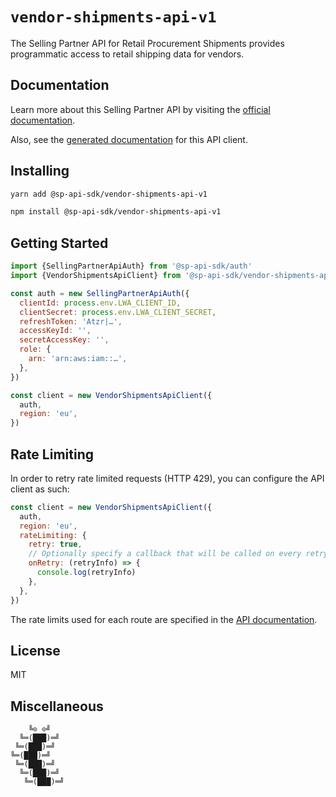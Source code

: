 # `vendor-shipments-api-v1`

The Selling Partner API for Retail Procurement Shipments provides programmatic access to retail shipping data for vendors.

## Documentation

Learn more about this Selling Partner API by visiting the [official documentation](https://github.com/amzn/selling-partner-api-docs/tree/main/references/vendor-shipments-api/vendorShipments.md).

Also, see the [generated documentation](https://bizon.github.io/selling-partner-api-sdk/modules/_sp_api_sdk_vendor_shipments_api_v1.html) for this API client.

## Installing

```sh
yarn add @sp-api-sdk/vendor-shipments-api-v1
```

```sh
npm install @sp-api-sdk/vendor-shipments-api-v1
```

## Getting Started

```javascript
import {SellingPartnerApiAuth} from '@sp-api-sdk/auth'
import {VendorShipmentsApiClient} from '@sp-api-sdk/vendor-shipments-api-v1'

const auth = new SellingPartnerApiAuth({
  clientId: process.env.LWA_CLIENT_ID,
  clientSecret: process.env.LWA_CLIENT_SECRET,
  refreshToken: 'Atzr|…',
  accessKeyId: '',
  secretAccessKey: '',
  role: {
    arn: 'arn:aws:iam::…',
  },
})

const client = new VendorShipmentsApiClient({
  auth,
  region: 'eu',
})
```

## Rate Limiting

In order to retry rate limited requests (HTTP 429), you can configure the API client as such:

```javascript
const client = new VendorShipmentsApiClient({
  auth,
  region: 'eu',
  rateLimiting: {
    retry: true,
    // Optionally specify a callback that will be called on every retry.
    onRetry: (retryInfo) => {
      console.log(retryInfo)
    },
  },
})
```

The rate limits used for each route are specified in the [API documentation]((https://github.com/amzn/selling-partner-api-docs/tree/main/references/vendor-shipments-api/vendorShipments.md)).

## License

MIT

## Miscellaneous

```
    ╚⊙ ⊙╝
  ╚═(███)═╝
 ╚═(███)═╝
╚═(███)═╝
 ╚═(███)═╝
  ╚═(███)═╝
   ╚═(███)═╝
```
